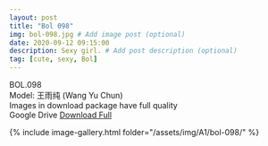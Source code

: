 ```yaml
---
layout: post
title: "Bol 098"
img: bol-098.jpg # Add image post (optional)
date: 2020-09-12 09:15:00
description: Sexy girl. # Add post description (optional)
tag: [cute, sexy, Bol]
---
```

BOL.098  
Model: 王雨纯 (Wang Yu Chun)                                                    
Images in download package have full quality                    
Google Drive [Download Full](http://gestyy.com/eev7eZ)

{% include image-gallery.html folder="/assets/img/A1/bol-098/" %}
